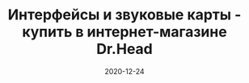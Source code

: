 ---
title: Интерфейсы и звуковые карты - купить в интернет-магазине Dr.Head
date: 2020-12-24
src_link: https://www.notion.so/16c45c465fdc4f50aaa390c30f2ae09a
src_date: '2020-12-24 19:59:00'
gold_link: https://doctorhead.ru/catalog/pro-audio/studiynoe-oborudovanie/zvukovye-karty-i-interfeysy/filter/brend-focusrite/
gold_link_hash: 0f21f8e340af57d2a993b5cb104837be
tags:
- '#host_doctorhead_ru'
---
